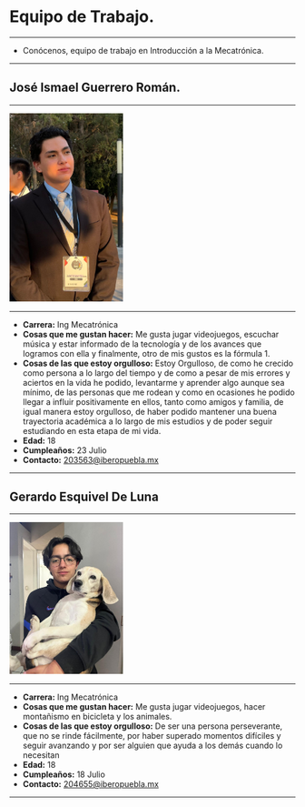 # Equipo de Trabajo.

---
- Conócenos, equipo de trabajo en Introducción a la Mecatrónica.
  
---
## José Ismael Guerrero Román.
---

<img src="../recursos/imgs/Joy.jpg" alt="Foto_Joy" width="200">

---

- **Carrera:** Ing Mecatrónica
- **Cosas que me gustan hacer:** Me gusta jugar videojuegos, escuchar música y estar informado de la tecnología y de los avances que logramos con ella y finalmente, otro de mis gustos es la fórmula 1.
- **Cosas de las que estoy orgulloso:** Estoy Orgulloso, de como he crecido como persona a lo largo del tiempo y de como a pesar de mis errores y aciertos en la vida he podido, levantarme y aprender algo aunque sea mínimo, de las personas que me rodean y como en ocasiones he podido llegar a influir positivamente en ellos, tanto como amigos y familia, de igual manera estoy orgulloso, de haber podido mantener una buena trayectoria académica a lo largo de mis estudios y de poder seguir estudiando en esta etapa de mi vida.
- **Edad:** 18
- **Cumpleaños:** 23 Julio
- **Contacto:** 203563@iberopuebla.mx

---
## Gerardo Esquivel De Luna
---

<img src="../recursos/imgs/gera.jpg" alt="Foto_Gera" width="200">
  
---

- **Carrera:** Ing Mecatrónica
- **Cosas que me gustan hacer:** Me gusta jugar videojuegos, hacer montañismo en bicicleta y los animales.
- **Cosas de las que estoy orgulloso:** De ser una persona perseverante, que no se rinde fácilmente, por haber superado momentos difíciles y seguir avanzando y por ser alguien que ayuda a los demás cuando lo necesitan
- **Edad:** 18
- **Cumpleaños:** 18 Julio
- **Contacto:** 204655@iberopuebla.mx
  
---


